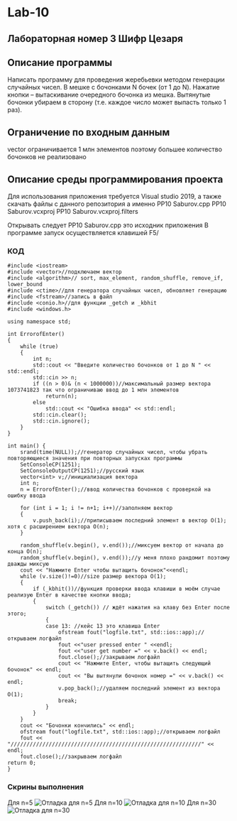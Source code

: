 # Lab-10
## Лабораторная номер 3 Шифр Цезаря
## Описание программы
Написать программу для проведения жеребьевки методом генерации случайных чисел.
В мешке с бочонками N бочек (от 1 до N).
Нажатие кнопки – вытаскивание очередного бочонка из мешка.
Вытянутые бочонки убираем в сторону (т.е. каждое число может выпасть только 1 раз).
## Ограничение по входным данным
vector ограничивается 1 млн элементов поэтому большее количество бочонков не реализовано
## Описание среды программирования проекта 
Для использования приложения требуется Visual studio 2019, а также скачать файлы с данного репозитория а именно
PP10 Saburov.cpp
PP10 Saburov.vcxproj
PP10 Saburov.vcxproj.filters

Открывать следует PP10 Saburov.cpp это исходник приложения
В программе запуск осуществляется клавишей F5/
### КОД
```
#include <iostream>
#include <vector>//подключаем вектор
#include <algorithm>// sort, max_element, random_shuffle, remove_if, lower_bound 
#include <ctime>//для генератора случайных чисел, обновляет генерацию
#include <fstream>//запись в файл 
#include <conio.h>//для функции _getch и _kbhit 
#include <windows.h>

using namespace std;

int ErrorofEnter()
{
    while (true)
    {
        int n;
        std::cout << "Введите количество бочонков от 1 до N " << std::endl;
        std::cin >> n;
        if ((n > 0)& (n < 1000000))//максимальный размер вектора 1073741823 так что ограничиваю ввод до 1 млн элементов
            return(n);
        else
            std::cout << "Ошибка ввода" << std::endl;
        std::cin.clear();
        std::cin.ignore();
    }
}

int main() {
    srand(time(NULL));//генератор случайных чисел, чтобы убрать повторяющиеся значения при повторных запусках программы
    SetConsoleCP(1251);
    SetConsoleOutputCP(1251);//русский язык
    vector<int> v;//инициализация вектора
    int n;
    n = ErrorofEnter();//ввод количества бочонков с проверкой на ошибку ввода

    for (int i = 1; i != n+1; i++)//заполняем вектор
    {
        v.push_back(i);//приписываем последний элемент в вектор O(1); хотя с расширением вектора O(n);
    }

    random_shuffle(v.begin(), v.end());//миксуем вектор от начала до конца O(n);
    random_shuffle(v.begin(), v.end());//у меня плохо рандомит поэтому дважды миксую 
    cout << "Нажмите Enter чтобы вытащить бочонок"<<endl;
    while (v.size()!=0)//size размер вектора O(1);
    {
        if (_kbhit())//функция проверки ввода клавиши в моём случае реализую Enter в качестве кнопки ввода;
        {
            switch (_getch()) // ждёт нажатия на клаву без Enter после этого;
            {
            case 13: //кейс 13 это клавиша Enter
                ofstream fout("logfile.txt", std::ios::app);//открываем логфайл
                fout <<"user pressed enter " <<endl;
                fout <<"user get number =" << v.back() << endl;
                fout.close();//закрываем логфайл
                cout << "Нажмите Enter, чтобы вытащить следующий бочонок" << endl;
                cout << "Вы вытянули бочонок номер =" << v.back() << endl;
                v.pop_back();//удаляем последний элемент из вектора O(1);
                break;
            }
        } 
    }
    cout << "Бочонки кончились" << endl;
    ofstream fout("logfile.txt", std::ios::app);//открываем логфайл
    fout << "////////////////////////////////////////////////////////////" << endl;
    fout.close();//закрываем логфайл
return 0;
}
```
### Скрины выполнения 
Для n=5
![Отладка для n=5](https://user-images.githubusercontent.com/90544365/146983080-bb6f669f-a328-418a-9ba5-39456e7ede95.jpg)
Для n=10
![Отладка для n=10](https://user-images.githubusercontent.com/90544365/146983144-8dd8f334-a3d6-4cbc-af50-d0e488e3a583.jpg)
Для n=30
![Отладка для n=30](https://user-images.githubusercontent.com/90544365/146983171-29da778a-17b4-4682-84d8-c3f44f56777f.jpg)
